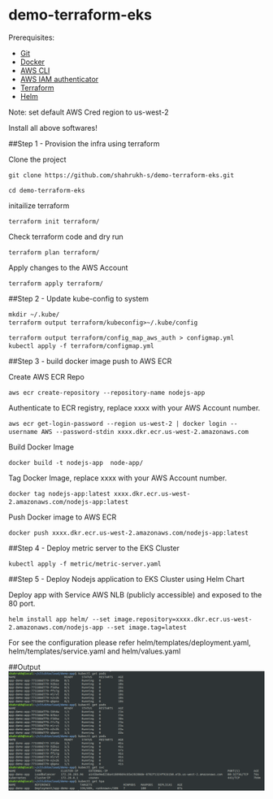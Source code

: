 # demo-terraform-eks

Prerequisites: 

- [Git](https://git-scm.com/book/en/v2/Getting-Started-Installing-Git)
- [Docker](https://docs.docker.com/engine/install/)
- [AWS CLI](https://docs.aws.amazon.com/cli/latest/userguide/install-cliv2.html)
- [AWS IAM authenticator](https://docs.aws.amazon.com/eks/latest/userguide/install-aws-iam-authenticator.html)
- [Terraform](https://learn.hashicorp.com/tutorials/terraform/install-cli)
- [Helm](https://helm.sh/docs/intro/install/)

Note: set default AWS Cred region to us-west-2

Install all above softwares!


##Step 1 - Provision the infra using terraform

Clone the project

```shell
git clone https://github.com/shahrukh-s/demo-terraform-eks.git
```

```shell
cd demo-terraform-eks
```

initailize terraform 

```shell
terraform init terraform/
```
Check terraform code and dry run 

```shell
terraform plan terraform/
```

Apply changes to the AWS Account

```shell
terraform apply terraform/
```

##Step 2 - Update kube-config to system 

```shell
mkdir ~/.kube/
terraform output terraform/kubeconfig>~/.kube/config
```

```shell
terraform output terraform/config_map_aws_auth > configmap.yml
kubectl apply -f terraform/configmap.yml
```

##Step 3 - build docker image push to AWS ECR 

Create AWS ECR Repo 

```shell
aws ecr create-repository --repository-name nodejs-app
```

Authenticate to ECR registry, replace xxxx with your AWS Account number.

```shell
aws ecr get-login-password --region us-west-2 | docker login --username AWS --password-stdin xxxx.dkr.ecr.us-west-2.amazonaws.com
```
Build Docker Image 

```shell
docker build -t nodejs-app  node-app/
```

Tag Docker Image, replace xxxx with your AWS Account number. 

```shell
docker tag nodejs-app:latest xxxx.dkr.ecr.us-west-2.amazonaws.com/nodejs-app:latest
```

Push Docker image to AWS ECR 

```shell
docker push xxxx.dkr.ecr.us-west-2.amazonaws.com/nodejs-app:latest
```

##Step 4 - Deploy metric server to the EKS Cluster

```shell
kubectl apply -f metric/metric-server.yaml
```

##Step 5 - Deploy Nodejs application to EKS Cluster using Helm Chart

Deploy app with Service AWS NLB (publicly accessible) and exposed to the 80 port. 

```shell
helm install app helm/ --set image.repository=xxxx.dkr.ecr.us-west-2.amazonaws.com/nodejs-app --set image.tag=latest
```

For see the configuration please refer helm/templates/deployment.yaml, helm/templates/service.yaml and helm/values.yaml 

##Output
![Preview](https://raw.githubusercontent.com/shahrukh-s/demo-terraform-eks/master/output.png)


